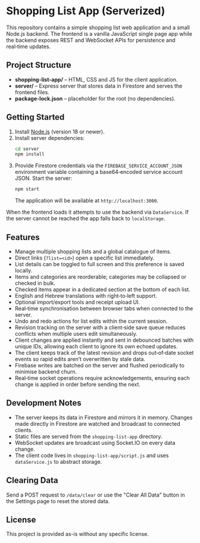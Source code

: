 # Shopping List App (Serverized)

This repository contains a simple shopping list web application and a small Node.js backend. The frontend is a vanilla JavaScript single page app while the backend exposes REST and WebSocket APIs for persistence and real‑time updates.

## Project Structure

- **shopping-list-app/** – HTML, CSS and JS for the client application.
- **server/** – Express server that stores data in Firestore and serves the frontend files.
- **package-lock.json** – placeholder for the root (no dependencies).

## Getting Started

1. Install [Node.js](https://nodejs.org/) (version 18 or newer).
2. Install server dependencies:
   ```bash
   cd server
   npm install
   ```
3. Provide Firestore credentials via the `FIREBASE_SERVICE_ACCOUNT_JSON` environment variable containing a base64‑encoded service account JSON. Start the server:
   ```bash
   npm start
   ```
   The application will be available at `http://localhost:3000`.

When the frontend loads it attempts to use the backend via `DataService`. If the server cannot be reached the app falls back to `localStorage`.

## Features

- Manage multiple shopping lists and a global catalogue of items.
- Direct links (`?list=<id>`) open a specific list immediately.
- List details can be toggled to full screen and this preference is saved locally.
- Items and categories are reorderable; categories may be collapsed or checked in bulk.
- Checked items appear in a dedicated section at the bottom of each list.
- English and Hebrew translations with right‑to‑left support.
- Optional import/export tools and receipt upload UI.
- Real‑time synchronisation between browser tabs when connected to the server.
- Undo and redo actions for list edits within the current session.
- Revision tracking on the server with a client‑side save queue reduces conflicts when multiple users edit simultaneously.
- Client changes are applied instantly and sent in debounced batches with unique IDs, allowing each client to ignore its own echoed updates.
 - The client keeps track of the latest revision and drops out‑of‑date socket events so rapid edits aren’t overwritten by stale data.
- Firebase writes are batched on the server and flushed periodically to minimise backend churn.
- Real‑time socket operations require acknowledgements, ensuring each change is applied in order before sending the next.

## Development Notes

- The server keeps its data in Firestore and mirrors it in memory. Changes made directly in Firestore are watched and broadcast to connected clients.
- Static files are served from the `shopping-list-app` directory.
- WebSocket updates are broadcast using Socket.IO on every data change.
- The client code lives in `shopping-list-app/script.js` and uses `dataService.js` to abstract storage.

## Clearing Data

Send a POST request to `/data/clear` or use the "Clear All Data" button in the Settings page to reset the stored data.

## License

This project is provided as-is without any specific license.

